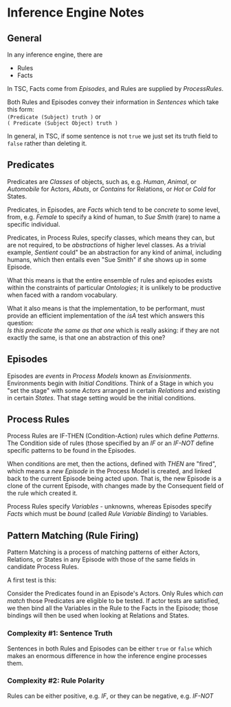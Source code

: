 # Inference Engine Notes
## General
In any inference engine, there are<br/>
* Rules
* Facts

In TSC, Facts come from *Episodes*, and Rules are supplied by *ProcessRules*.

Both Rules and Episodes convey their information in *Sentences* which take this form:<br/>
`(Predicate (Subject) truth )` or<br/>
`( Predicate (Subject Object) truth )`

In general, in TSC, if some sentence is not `true` we just set its truth field to `false` rather than deleting it.

## Predicates
Predicates are *Classes* of objects, such as, e.g. *Human*, *Animal*, or *Automobile* for Actors,  *Abuts*, or *Contains* for Relations, or *Hot* or *Cold* for States.

Predicates, in Episodes, are *Facts* which tend to be *concrete* to some level, from, e.g. *Female* to specify a kind of human, to *Sue Smith* (rare) to name a specific individual.

Predicates, in Process Rules, specify classes, which means they can, but are not required, to be *abstractions* of higher level classes. As a trivial example, *Sentient* could" be an abstraction for any kind of animal, including humans, which then entails even "Sue Smith" if she shows up in some Episode.

What this means is that the entire ensemble of rules and episodes exists within the constraints of particular *Ontologies*; it is unlikely to be productive when faced with a random vocabulary.

What it also means is that the implementation, to be performant, must provide an efficient implementation of the *isA* test which answers this question:<br/>
*Is this predicate the same as that one* which is really asking: if they are not exactly the same, is that one an abstraction of this one?

## Episodes
Episodes are *events* in *Process Models* known as *Envisionments*. Environments begin with *Initial Conditions*. Think of a Stage in which you "set the stage" with some *Actors* arranged in certain *Relations* and existing in certain *States*.  That stage setting would be the initial conditions.
## Process Rules
Process Rules are IF-THEN (Condition-Action) rules which define *Patterns*.  The Condition side of rules (those specified by an *IF* or an *IF-NOT* define specific patterns to be found in the Episodes.

When conditions are met, then the actions, defined with *THEN* are "fired", which means a *new Episode* in the Process Model is created, and linked back to the current Episode being acted upon. That is, the new Episode is a clone of the current Episode, with changes made by the Consequent field of the rule which created it.

Process Rules specify *Variables* - unknowns, whereas Episodes specify *Facts* which must be *bound* (called *Rule Variable Binding*) to Variables.

## Pattern Matching (Rule Firing)
Pattern Matching is a process of matching patterns of either Actors, Relations, or States in any Episode with those of the same fields in candidate Process Rules.

A first test is this:

Consider the Predicates found in an Episode's Actors. Only Rules which *can match* those Predicates are eligible to be tested.  If actor tests are satisfied, we then bind all the Variables in the Rule to the Facts in the Episode; those bindings will then be used when looking at Relations and States.

### Complexity #1: Sentence Truth
Sentences in both Rules and Episodes can be either `true` or `false` which makes an enormous difference in how the inference engine processes them.
### Complexity #2: Rule Polarity
Rules can be either positive, e.g. *IF*, or they can be negative, e.g. *IF-NOT*

